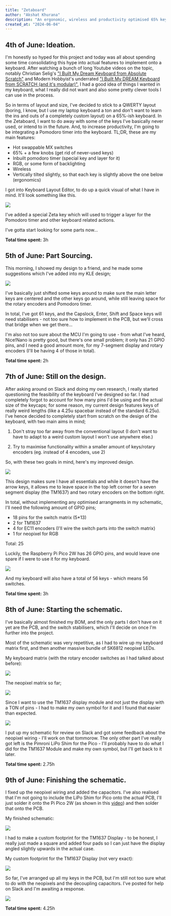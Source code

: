 ```yaml
---
title: "Zetaboard"
author: "Akshat Khurana"
description: "An ergonomic, wireless and productivity optimised 65% keyboard!"
created_at: "2024-06-04"
---
```


## 4th of June: Ideation.
I'm honestly so hyped for this project and today was all about spending some time consolidating this hype into actual features to implement onto a keyboard. After watching a bunch of long Youtube videos on the topic, notably Christian Selig's ["I Built My Dream Keyboard from Absolute Scratch"](https://www.youtube.com/watch?v=7UXsD7nSfDY&t=1179s) and Modern Hobbyist's underrated ["I Built My DREAM Keyboard from SCRATCH (and it's modular)"](https://www.youtube.com/watch?v=KwFWBdfZKnI), I had a good idea of things I wanted in my keyboard, what I really did not want and also some pretty clever tools I can use in the process.

So in terms of layout and size, I've decided to stick to a QWERTY layout (boring, I know, but I use my laptop keyboard a ton and don't want to learn the ins and outs of a completely custom layout) on a 65%-ish keyboard. In the Zetaboard, I want to do away with some of the keys I've basically never used, or intend to in the future. And, to increase productivity, I'm going to be integrating a Pomodoro timer into the keyboard. TL;DR, these are my main features:

- Hot swappable MX switches
- 65% + a few knobs (get rid of never-used keys)
- Inbuilt pomodoro timer (special key and layer for it)
- RGB, or some form of backlighting
- Wireless
- Vertically tilted slightly, so that each key is slightly above the one below (ergonomics)

I got into Keyboard Layout Editor, to do up a quick visual of what I have in mind. It'll look something like this.

![](images/annotated_layout.jpg)

I've added a special Zeta key which will used to trigger a layer for the Pomodoro timer and other keyboard related actions.

I've gotta start looking for some parts now...

**Total time spent:** 3h

## 5th of June: Part Sourcing.
This morning, I showed my design to a friend, and he made some suggestions which I've added into my KLE design;

![](images/updated_layout.jpg)

I've basically just shifted some keys around to make sure the main letter keys are centered and the other keys go around, while still leaving space for the rotary encoders and Pomodoro timer.

In total, I've got 61 keys, and the Capslock, Enter, Shift and Space keys will need stabilisers - not too sure how to implement in the PCB, but we'll cross that bridge when we get there...

I'm also not too sure about the MCU I'm going to use - from what I've heard, Nice!Nano is pretty good, but there's one small problem; it only has 21 GPIO pins, and I need a good amount more, for my 7-segment display and rotary encoders (I'll be having 4 of those in total).

**Total time spent:** 2h

## 7th of June: Still on the design.
After asking around on Slack and doing my own research, I really started questioning the feasibility of the keyboard I've designed so far. I had completely forgot to account for how many pins I'd be using and the actual size of the keycaps; for some reason, my current design features keys of really weird lengths (like a 4.25u spacebar instead of the standard 6.25u). I've hence decided to completely start from scratch on the design of the keyboard, with two main aims in mind;

1. Don't stray too far away from the conventional layout (I don't want to have to adapt to a weird custom layout I won't use anywhere else.)

2. Try to maximise functionality within a smaller amount of keys/rotary encoders (eg. instead of 4 encoders, use 2)

So, with these two goals in mind, here's my improved design.

![](images/improved_layout.jpg)

This design makes sure I have all essentials and while it doesn't have the arrow keys, it allows me to leave space in the top left corner for a seven segment display (the TM1637) and two rotary encoders on the bottom right.

In total, without implementing any optimised arrangments in my schematic, I'll need the following amount of GPIO pins;

- 18 pins for the switch matrix (5*13)
- 2 for TM1637
- 4 for EC11 encoders (I'll wire the switch parts into the switch matrix)
- 1 for neopixel for RGB

Total: 25

Luckily, the Raspberry Pi Pico 2W has 26 GPIO pins, and would leave one spare if I were to use it for my keyboard.

![](images/pico_2W_pinout.svg)

And my keyboard will also have a total of 56 keys - which means 56 switches.

**Total time spent:** 3h

## 8th of June: Starting the schematic.
I've basically almost finished my BOM, and the only parts I don't have on it yet are the PCB, and the switch stabilisers, which I'll decide on once I'm further into the project.

Most of the schematic was very repetitive, as I had to wire up my keyboard matrix first, and then another massive bundle of SK6812 neopixel LEDs.

My keyboard matrix (with the rotary encoder switches as I had talked about before):

![](images/keyboard_matrix_08_Jun.png)

The neopixel matrix so far;

![](images/neopixels_08_Jun.png)

Since I want to use the TM1637 display module and not just the display with a TON of pins - I had to make my own symbol for it and I found that easier than expected.

![](images/TM1637_custom.png)

I put up my schematic for review on Slack and got some feedback about the neopixel wiring - I'll work on that tommorow. The only other part I've really got left is the Pimroni LiPo Shim for the Pico - I'll probably have to do what I did for the TM1637 Module and make my own symbol, but I'll get back to it later. 

**Total time spent:** 2.75h

## 9th of June: Finishing the schematic.
I fixed up the neopixel wiring and added the capacitors. I've also realised that I'm not going to include the LiPo Shim for Pico onto the actual PCB, I'll just solder it onto the Pi Pico 2W (as shown in this [video](https://www.youtube.com/watch?v=wPQf_Pz0APA)) and then solder that onto the PCB.

My finished schematic:

![](images/complete_schematic_09_Jun.png)

I had to make a custom footprint for the TM1637 Display - to be honest, I really just made a square and added four pads so I can just have the display angled slightly upwards in the actual case.

My custom footprint for the TM1637 Display (not very exact):

![](images/TM1637_footprint.png)

So far, I've arranged up all my keys in the PCB, but I'm still not too sure what to do with the neopixels and the decoupling capacitors. I've posted for help on Slack and I'm awaiting a response.

![](images/PCB_10_Jun.png)

**Total time spent:** 4.25h